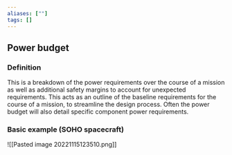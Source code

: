 ```yaml
---
aliases: [""]
tags: []
---
```


## Power budget
### Definition
This is a breakdown of the power requirements over the course of a mission as well as additional safety margins to account for unexpected requirements. This acts as an outline of the baseline requirements for the course of a mission, to streamline the design process.
Often the power budget will also detail specific component power requirements.

### Basic example (SOHO spacecraft)
![[Pasted image 20221115123510.png]]

